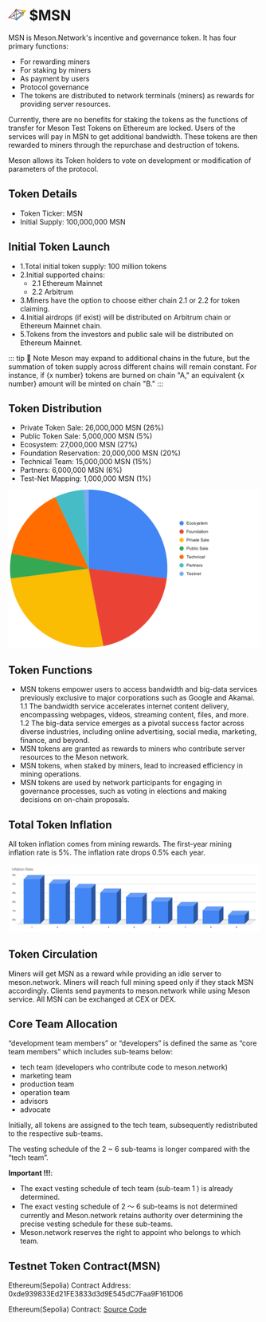# <img src="./images/msn.svg" width="35"> $MSN

MSN is Meson.Network's incentive and governance token. It has four primary functions:

- For rewarding miners
- For staking by miners
- As payment by users
- Protocol governance
- The tokens are distributed to network terminals (miners) as rewards for providing server resources.

Currently, there are no benefits for staking the tokens as the functions of transfer for Meson Test Tokens on Ethereum are locked. Users of the services will pay in MSN to get additional bandwidth. These tokens are then rewarded to miners through the repurchase and destruction of tokens.

Meson allows its Token holders to vote on development or modification of parameters of the protocol.

## Token Details

- Token Ticker: MSN
- Initial Supply: 100,000,000 MSN

## Initial Token Launch

- 1.Total initial token supply: 100 million tokens
- 2.Initial supported chains:
  - 2.1 Ethereum Mainnet
  - 2.2 Arbitrum
- 3.Miners have the option to choose either chain 2.1 or 2.2 for token claiming.
- 4.Initial airdrops (if exist) will be distributed on Arbitrum chain or Ethereum Mainnet chain.
- 5.Tokens from the investors and public sale will be distributed on Ethereum Mainnet.

::: tip 📝 Note
Meson may expand to additional chains in the future, but the summation of token supply across different chains will remain constant. For instance, if {x number} tokens are burned on chain "A," an equivalent {x number} amount will be minted on chain "B."
:::

## Token Distribution

- Private Token Sale: 26,000,000 MSN (26%)
- Public Token Sale: 5,000,000 MSN (5%)
- Ecosystem: 27,000,000 MSN (27%)
- Foundation Reservation: 20,000,000 MSN (20%)
- Technical Team: 15,000,000 MSN (15%)
- Partners: 6,000,000 MSN (6%)
- Test-Net Mapping: 1,000,000 MSN (1%)

![](./images/token/tokenomics-04.svg)

## Token Functions

- MSN tokens empower users to access bandwidth and big-data services previously exclusive to major corporations such as Google and Akamai. 1.1 The bandwidth service accelerates internet content delivery, encompassing webpages, videos, streaming content, files, and more. 1.2 The big-data service emerges as a pivotal success factor across diverse industries, including online advertising, social media, marketing, finance, and beyond.
- MSN tokens are granted as rewards to miners who contribute server resources to the Meson network.
- MSN tokens, when staked by miners, lead to increased efficiency in mining operations.
- MSN tokens are used by network participants for engaging in governance processes, such as voting in elections and making decisions on on-chain proposals.

## Total Token Inflation

All token inflation comes from mining rewards. The first-year mining inflation rate is 5%. The inflation rate drops 0.5% each year.

![inflation rate vs time](./images/token/inflation-rate-vs-time-01.svg)

## Token Circulation

Miners will get MSN as a reward while providing an idle server to meson.network. Miners will reach full mining speed only if they stack MSN accordingly. Clients send payments to meson.network while using Meson service. All MSN can be exchanged at CEX or DEX.

## Core Team Allocation

“development team members” or “developers” is defined the same as “core team members” which includes sub-teams below:

- tech team (developers who contribute code to meson.network)
- marketing team
- production team
- operation team
- advisors
- advocate

Initially, all tokens are assigned to the tech team, subsequently redistributed to the respective sub-teams.

The vesting schedule of the 2 ~ 6 sub-teams is longer compared with the “tech team”.

**Important !!!**:
- The exact vesting schedule of tech team (sub-team 1 ) is already determined.
- The exact vesting schedule of 2 ～ 6 sub-teams is not determined currently and Meson.network retains authority over determining the precise vesting schedule for these sub-teams.
- Meson.network reserves the right to appoint who belongs to which team.

## Testnet Token Contract(MSN)

Ethereum(Sepolia) Contract Address: 0xde939833Ed21FE3833d3d9E545dC7Faa9F161D06

Ethereum(Sepolia) Contract: [Source Code](https://sepolia.etherscan.io/token/0xde939833Ed21FE3833d3d9E545dC7Faa9F161D06)
